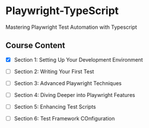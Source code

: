 # Playwright-TypeScript
Mastering Playwright Test Automation with Typescript 

## Course Content
- [X] Section 1: Setting Up Your Development Environment
- [ ] Section 2: Writing Your First Test
- [ ] Section 3: Advanced Playwright Techniques
- [ ] Section 4: Diving Deeper into Playwright Features
- [ ] Section 5: Enhancing Test Scripts
- [ ] Section 6: Test Framework COnfiguration



